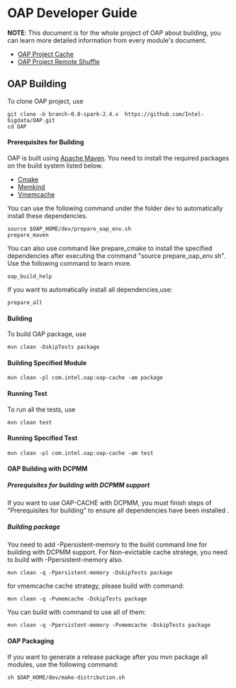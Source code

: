 # OAP Developer Guide

**NOTE**: This document is for the whole project of OAP about building, you can learn more detailed information from every module's  document.
* [OAP Project Cache](../oap-cache/oap/docs/Developer-Guide.md) 
* [OAP Project Remote Shuffle](../oap-shuffle/remote-shuffle/README.md) 

## OAP Building

To clone OAP project, use
```shell script
git clone -b branch-0.8-spark-2.4.x  https://github.com/Intel-bigdata/OAP.git
cd OAP
```

#### Prerequisites for Building
OAP is built using [Apache Maven](http://maven.apache.org/). You need to install the required packages on the build system listed below.
- [Cmake](https://help.directadmin.com/item.php?id=494)
- [Memkind](https://github.com/Intel-bigdata/memkind)
- [Vmemcache](https://github.com/pmem/vmemcache)

You can use the following command under the folder dev to automatically install these dependencies.

```shell script
source $OAP_HOME/dev/prepare_oap_env.sh
prepare_maven
```
You can also use command like prepare_cmake to install the specified dependencies after executing the command "source prepare_oap_env.sh". Use the following command to learn more.

```shell script
oap_build_help
```

If you want to automatically install all dependencies,use:
```shell script
prepare_all
```

#### Building


To build OAP package, use
```shell script
mvn clean -DskipTests package
```

#### Building Specified Module
```shell script
mvn clean -pl com.intel.oap:oap-cache -am package
```

#### Running Test

To run all the tests, use
```shell script
mvn clean test
```

#### Running Specified Test
```shell script
mvn clean -pl com.intel.oap:oap-cache -am test
```

#### OAP Building with DCPMM

##### Prerequisites for building with DCPMM support

If you want to use OAP-CACHE with DCPMM,  you must finish steps of "Prerequisites for building" to ensure all dependencies have been installed .

##### Building package
You need to add -Ppersistent-memory to the build command line for building with DCPMM support. For Non-evictable cache stratege, you need to build with -Ppersistent-memory also.
```shell script
mvn clean -q -Ppersistent-memory -DskipTests package
```
for vmemcache cache strategy, please build with command:
```shell script
mvn clean -q -Pvmemcache -DskipTests package
```
You can build with command to use all of them:
```shell script
mvn clean -q -Ppersistent-memory -Pvmemcache -DskipTests package
```


#### OAP Packaging 
If you want to generate a release package after you mvn package all modules, use the following command:
```shell script
sh $OAP_HOME/dev/make-distribution.sh
```